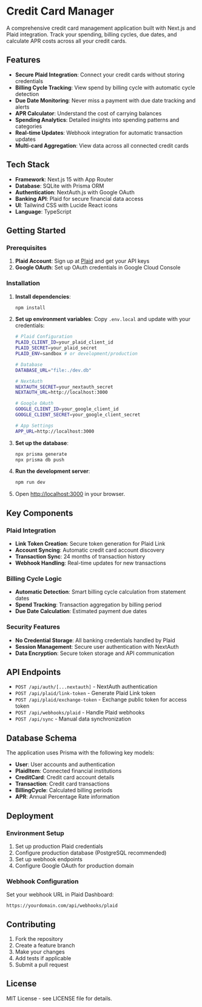 # Credit Card Manager

A comprehensive credit card management application built with Next.js and Plaid integration. Track your spending, billing cycles, due dates, and calculate APR costs across all your credit cards.

## Features

- **Secure Plaid Integration**: Connect your credit cards without storing credentials
- **Billing Cycle Tracking**: View spend by billing cycle with automatic cycle detection
- **Due Date Monitoring**: Never miss a payment with due date tracking and alerts
- **APR Calculator**: Understand the cost of carrying balances
- **Spending Analytics**: Detailed insights into spending patterns and categories
- **Real-time Updates**: Webhook integration for automatic transaction updates
- **Multi-card Aggregation**: View data across all connected credit cards

## Tech Stack

- **Framework**: Next.js 15 with App Router
- **Database**: SQLite with Prisma ORM
- **Authentication**: NextAuth.js with Google OAuth
- **Banking API**: Plaid for secure financial data access
- **UI**: Tailwind CSS with Lucide React icons
- **Language**: TypeScript

## Getting Started

### Prerequisites

1. **Plaid Account**: Sign up at [Plaid](https://plaid.com) and get your API keys
2. **Google OAuth**: Set up OAuth credentials in Google Cloud Console

### Installation

1. **Install dependencies**:
   ```bash
   npm install
   ```

2. **Set up environment variables**:
   Copy `.env.local` and update with your credentials:
   ```bash
   # Plaid Configuration
   PLAID_CLIENT_ID=your_plaid_client_id
   PLAID_SECRET=your_plaid_secret
   PLAID_ENV=sandbox # or development/production
   
   # Database
   DATABASE_URL="file:./dev.db"
   
   # NextAuth
   NEXTAUTH_SECRET=your_nextauth_secret
   NEXTAUTH_URL=http://localhost:3000
   
   # Google OAuth
   GOOGLE_CLIENT_ID=your_google_client_id
   GOOGLE_CLIENT_SECRET=your_google_client_secret
   
   # App Settings  
   APP_URL=http://localhost:3000
   ```

3. **Set up the database**:
   ```bash
   npx prisma generate
   npx prisma db push
   ```

4. **Run the development server**:
   ```bash
   npm run dev
   ```

5. Open [http://localhost:3000](http://localhost:3000) in your browser.

## Key Components

### Plaid Integration
- **Link Token Creation**: Secure token generation for Plaid Link
- **Account Syncing**: Automatic credit card account discovery
- **Transaction Sync**: 24 months of transaction history
- **Webhook Handling**: Real-time updates for new transactions

### Billing Cycle Logic
- **Automatic Detection**: Smart billing cycle calculation from statement dates
- **Spend Tracking**: Transaction aggregation by billing period
- **Due Date Calculation**: Estimated payment due dates

### Security Features
- **No Credential Storage**: All banking credentials handled by Plaid
- **Session Management**: Secure user authentication with NextAuth
- **Data Encryption**: Secure token storage and API communication

## API Endpoints

- `POST /api/auth/[...nextauth]` - NextAuth authentication
- `POST /api/plaid/link-token` - Generate Plaid Link token
- `POST /api/plaid/exchange-token` - Exchange public token for access token
- `POST /api/webhooks/plaid` - Handle Plaid webhooks
- `POST /api/sync` - Manual data synchronization

## Database Schema

The application uses Prisma with the following key models:
- **User**: User accounts and authentication
- **PlaidItem**: Connected financial institutions
- **CreditCard**: Credit card account details
- **Transaction**: Credit card transactions
- **BillingCycle**: Calculated billing periods
- **APR**: Annual Percentage Rate information

## Deployment

### Environment Setup
1. Set up production Plaid credentials
2. Configure production database (PostgreSQL recommended)
3. Set up webhook endpoints
4. Configure Google OAuth for production domain

### Webhook Configuration
Set your webhook URL in Plaid Dashboard:
```
https://yourdomain.com/api/webhooks/plaid
```

## Contributing

1. Fork the repository
2. Create a feature branch
3. Make your changes
4. Add tests if applicable
5. Submit a pull request

## License

MIT License - see LICENSE file for details.
